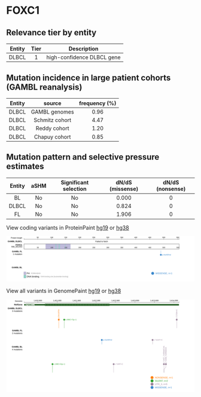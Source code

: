 # FOXC1

## Relevance tier by entity

|Entity|Tier|Description               |
|:------:|:----:|--------------------------|
|DLBCL |1   |high-confidence DLBCL gene|

## Mutation incidence in large patient cohorts (GAMBL reanalysis)

|Entity|source        |frequency (%)|
|:------:|:--------------:|:-------------:|
|DLBCL |GAMBL genomes |0.96         |
|DLBCL |Schmitz cohort|4.47         |
|DLBCL |Reddy cohort  |1.20         |
|DLBCL |Chapuy cohort |0.85         |

## Mutation pattern and selective pressure estimates

|Entity|aSHM|Significant selection|dN/dS (missense)|dN/dS (nonsense)|
|:------:|:----:|:---------------------:|:----------------:|:----------------:|
|BL    |No  |No                   |0.000           |0               |
|DLBCL |No  |No                   |0.824           |0               |
|FL    |No  |No                   |1.906           |0               |



View coding variants in ProteinPaint [hg19](https://www.bcgsc.ca/downloads/morinlab/GAMBL/test/genes/FOXC1_protein.html)  or [hg38](https://www.bcgsc.ca/downloads/morinlab/GAMBL/test/genes/FOXC1_protein_hg38.html)

![image](images/proteinpaint/FOXC1_NM_001453.svg)

View all variants in GenomePaint [hg19](https://www.bcgsc.ca/downloads/morinlab/GAMBL/test/genes/FOXC1.html)  or [hg38](https://www.bcgsc.ca/downloads/morinlab/GAMBL/test/genes/FOXC1_hg38.html)

![image](images/proteinpaint/FOXC1.svg)
